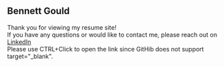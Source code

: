 ## Bennett Gould

Thank you for viewing my resume site! <br>
If you have any questions or would like to contact me, please reach out on [LinkedIn](https://www.linkedin.com/in/bennettgould12345/) <br>
Please use CTRL+Click to open the link since GitHib does not support target="_blank".